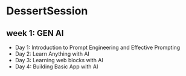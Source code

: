 # DessertSession

## week 1: GEN AI
  - Day 1: Introduction to Prompt Engineering and Effective Prompting
  - Day 2: Learn Anything with AI
  - Day 3: Learning web blocks with AI
  - Day 4: Building Basic App with AI